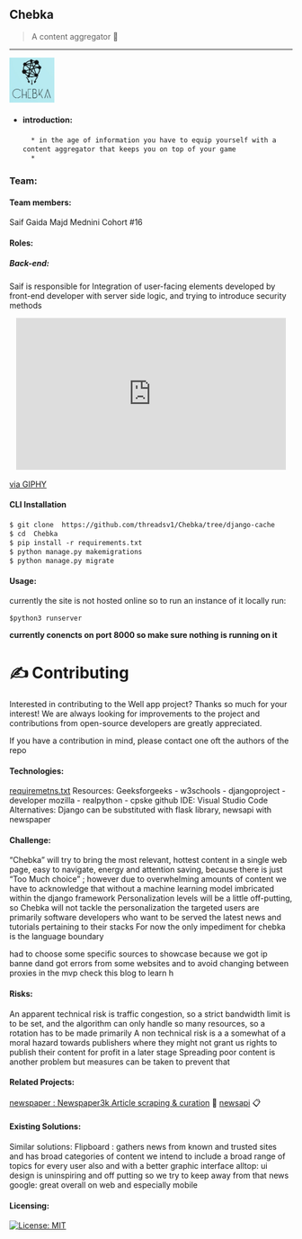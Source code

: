 
## Chebka
> A content aggregator :postbox:

---
<!-- PROJECT LOGO -->
 <a href="https://github.com/threadsv1/Chebka/tree/django-cache">
    <img src="NewsApp/static/logo.jpg" alt="Logo" width="80" height="80">
    </a>

* #### introduction:
        * in the age of information you have to equip yourself with a content aggregator that keeps you on top of your game
        * 
### Team:
#### Team members:
Saif Gaida
Majd Mednini
Cohort #16
#### Roles:
##### Back-end:
 Saif is responsible for Integration of user-facing elements developed by front-end developer with server side logic, and trying to introduce security methods
 
<p align="center">
<iframe src="https://giphy.com/embed/WqdoGlanBKE9q9x4BF" width="480" height="270" frameBorder="0" class="giphy-embed" allowFullScreen></iframe><p><a href="https://giphy.com/gifs/abcnetwork-WqdoGlanBKE9q9x4BF">via GIPHY</a></p>
</p>

#### CLI Installation
```shell 
$ git clone  https://github.com/threadsv1/Chebka/tree/django-cache
$ cd  Chebka
$ pip install -r requirements.txt
$ python manage.py makemigrations
$ python manage.py migrate
```

#### Usage:
currently the site is not hosted online so to run an instance of it locally run:
```shell 
$python3 runserver
```
**currently conencts on port 8000 so make sure nothing is running on it**

# ✍️ Contributing
Interested in contributing to the Well app project? Thanks so much for your interest! We are always looking for improvements to the project and contributions from open-source developers are greatly appreciated.

If you have a contribution in mind, please contact one oft the authors of the repo

#### Technologies:

[requiremetns.txt](https://github.com/threadsv1/Chebka/blob/main/requirements.txt)
Resources: Geeksforgeeks - w3schools - djangoproject - developer mozilla - realpython - cpske github
IDE: Visual Studio Code
Alternatives: Django can be substituted with flask library,  newsapi with newspaper

#### Challenge:
“Chebka” will try to bring the most relevant, hottest content  in a single web page, easy to navigate, energy and attention saving, because there is just “Too Much choice” ; however due to overwhelming  amounts of content we have to acknowledge that without a machine learning model imbricated within the django framework  Personalization levels will be a little off-putting, so Chebka will not tackle the personalization  the targeted users are primarily software developers who want to be served the latest news and tutorials pertaining to their stacks
For now the only impediment for chebka is the language boundary  

had to choose some specific sources to  showcase because we got ip banne dand got errors from some websites
and to avoid changing between proxies in the mvp
check this blog to learn h

#### Risks:
An apparent technical risk is traffic congestion, so a strict bandwidth limit is to be set, and the algorithm can only handle so many  resources, so a rotation has to be made primarily
A non technical risk is a a somewhat of a moral hazard towards publishers where they might not grant us rights to publish their content for profit in a later stage
Spreading poor content is another problem but measures can be taken to prevent that


#### Related Projects:
[newspaper : Newspaper3k Article scraping & curation](https://github.com/mattlisiv/newsapi-python) :newspaper:
[newsapi](https://github.com/mattlisiv/newsapi-python) :clipboard:


#### Existing Solutions:
Similar solutions:
Flipboard : gathers news from known and trusted sites and has broad categories of content we intend to include a broad range of topics for every user also and with a better graphic interface
alltop:  ui design is uninspiring and off putting so we try  to keep away from that
news google: great overall on web and especially mobile

#### Licensing:
[![License: MIT](https://img.shields.io/badge/License-MIT-yellow.svg)](https://opensource.org/licenses/MIT)
